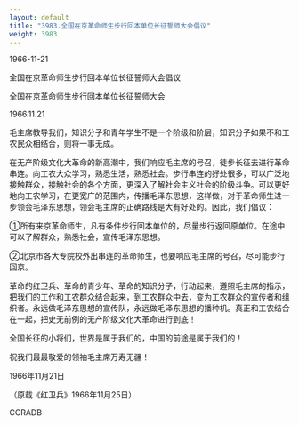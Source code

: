 ```yaml
---
layout: default
title: "3983.全国在京革命师生步行回本单位长征誓师大会倡议"
weight: 3983
---
```


1966-11-21

全国在京革命师生步行回本单位长征誓师大会倡议

全国在京革命师生步行回本单位长征誓师大会

1966.11.21

毛主席教导我们，知识分子和青年学生不是一个阶级和阶层，知识分子如果不和工农民众相结合，则将一事无成。

在无产阶级文化大革命的新高潮中，我们响应毛主席的号召，徒步长征去进行革命串连。向工农大众学习，熟悉生活，熟悉社会。步行串连的好处很多，可以广泛地接触群众，接触社会的各个方面，更深入了解社会主义社会的阶级斗争。可以更好地向工农学习，在更宽广的范围内，传播毛泽东思想，这样做，对于革命师生进一步领会毛泽东思想，领会毛主席的正确路线是大有好处的。因此，我们倡议：

①所有来京革命师生，凡有条件步行回本单位的，尽量步行返回原单位。在途中可以了解群众，熟悉社会，宣传毛泽东思想。

②北京市各大专院校外出串连的革命师生，也要响应毛主席的号召，尽可能步行回京。

革命的红卫兵、革命的青少年、革命的知识分子，行动起来，遵照毛主席的指示，把我们的工作和工农群众结合起来，到工农群众中去，变为工农群众的宣传者和组织者。永远做毛泽东思想的宣传队，永远做毛泽东思想的播种机。真正和工农结合在一起，把史无前例的无产阶级文化大革命进行到底！

全国长征的小将们，世界是属于我们的，中国的前途是属于我们的！

祝我们最最敬爱的领袖毛主席万寿无疆！

1966年11月21日

（原载《红卫兵》1966年11月25日）

CCRADB

